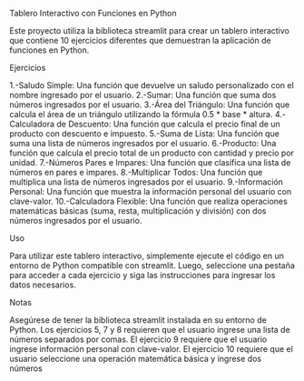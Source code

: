 Tablero Interactivo con Funciones en Python

Este proyecto utiliza la biblioteca streamlit para crear un tablero interactivo que contiene 10 ejercicios diferentes que demuestran la aplicación de funciones en Python.

Ejercicios

1.-Saludo Simple: Una función que devuelve un saludo personalizado con el nombre ingresado por el usuario.
2.-Sumar: Una función que suma dos números ingresados por el usuario.
3.-Área del Triángulo: Una función que calcula el área de un triángulo utilizando la fórmula 0.5 * base * altura.
4.-Calculadora de Descuento: Una función que calcula el precio final de un producto con descuento e impuesto.
5.-Suma de Lista: Una función que suma una lista de números ingresados por el usuario.
6.-Producto: Una función que calcula el precio total de un producto con cantidad y precio por unidad.
7.-Números Pares e Impares: Una función que clasifica una lista de números en pares e impares.
8.-Multiplicar Todos: Una función que multiplica una lista de números ingresados por el usuario.
9.-Información Personal: Una función que muestra la información personal del usuario con clave-valor.
10.-Calculadora Flexible: Una función que realiza operaciones matemáticas básicas (suma, resta, multiplicación y división) con dos números ingresados por el usuario.

Uso

Para utilizar este tablero interactivo, simplemente ejecute el código en un entorno de Python compatible con streamlit. Luego, seleccione una pestaña para acceder a cada ejercicio y siga las instrucciones para ingresar los datos necesarios.

Notas

Asegúrese de tener la biblioteca streamlit instalada en su entorno de Python.
Los ejercicios 5, 7 y 8 requieren que el usuario ingrese una lista de números separados por comas.
El ejercicio 9 requiere que el usuario ingrese información personal con clave-valor.
El ejercicio 10 requiere que el usuario seleccione una operación matemática básica y ingrese dos números
